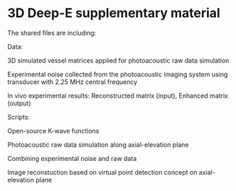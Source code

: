 # 3D Deep-E supplementary material

The shared files are including:  


Data:  
  
  3D simulated vessel matrices applied for photoacoustic raw data simulation
    
  Experimental noise collected from the photoacoustic imaging system using transducer with 2.25 MHz central frequency 
    
  In vivo experimental results:  Reconstructed matrix (input),  Enhanced matrix  (output)  
  
  
Scripts:

  Open-source K-wave functions  
    
  Photoacoustic raw data simulation along axial-elevation plane  
    
  Combining experimental noise and raw data  
  
  Image reconstuction based on virtual point detection concept on axial-elevation plane  
